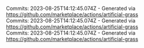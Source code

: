 Commits: 2023-08-25T14:12:45.074Z - Generated via https://github.com/marketplace/actions/artificial-grass
<br>
Commits: 2023-08-25T14:12:45.074Z - Generated via https://github.com/marketplace/actions/artificial-grass
<br>
Commits: 2023-08-25T14:12:45.074Z - Generated via https://github.com/marketplace/actions/artificial-grass
<br>
